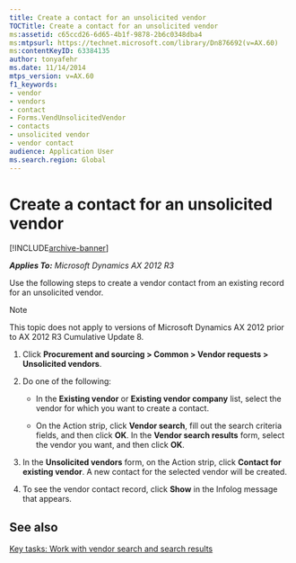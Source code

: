 ```yaml
---
title: Create a contact for an unsolicited vendor
TOCTitle: Create a contact for an unsolicited vendor
ms:assetid: c65ccd26-6d65-4b1f-9878-2b6c0348dba4
ms:mtpsurl: https://technet.microsoft.com/library/Dn876692(v=AX.60)
ms:contentKeyID: 63384135
author: tonyafehr
ms.date: 11/14/2014
mtps_version: v=AX.60
f1_keywords:
- vendor
- vendors
- contact
- Forms.VendUnsolicitedVendor
- contacts
- unsolicited vendor
- vendor contact
audience: Application User
ms.search.region: Global
---
```


# Create a contact for an unsolicited vendor 


[!INCLUDE[archive-banner](includes/archive-banner.md)]


_**Applies To:** Microsoft Dynamics AX 2012 R3_

Use the following steps to create a vendor contact from an existing record for an unsolicited vendor.


> [!NOTE]
> <P>This topic does not apply to versions of Microsoft Dynamics AX 2012 prior to AX 2012 R3 Cumulative Update 8.</P>



1.  Click **Procurement and sourcing \> Common \> Vendor requests \> Unsolicited vendors**.

2.  Do one of the following:
    
      - In the **Existing vendor** or **Existing vendor company** list, select the vendor for which you want to create a contact.
    
      - On the Action strip, click **Vendor search**, fill out the search criteria fields, and then click **OK**. In the **Vendor search results** form, select the vendor you want, and then click **OK**.

3.  In the **Unsolicited vendors** form, on the Action strip, click **Contact for existing vendor**. A new contact for the selected vendor will be created.

4.  To see the vendor contact record, click **Show** in the Infolog message that appears.

## See also

[Key tasks: Work with vendor search and search results](key-tasks-work-with-vendor-search-and-search-results.md)

  



